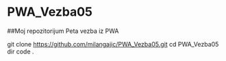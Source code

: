 # PWA_Vezba05

##Moj repozitorijum
Peta vezba iz PWA

git clone https://github.com/milangajic/PWA_Vezba05.git
cd PWA_Vezba05
dir
code .
